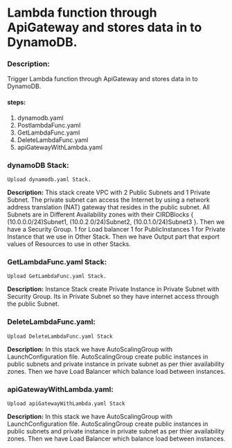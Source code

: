 
# Lambda function through ApiGateway and stores data in to DynamoDB.

### Description:
Trigger Lambda function through ApiGateway and stores data in to DynamoDB.

#### steps:
1. dynamodb.yaml
2. PostlambdaFunc.yaml
3. GetLambdaFunc.yaml
4. DeleteLambdaFunc.yaml
5. apiGatewayWithLambda.yaml

### dynamoDB Stack:
~~~
Upload dynamodb.yaml Stack.
~~~

**Description:**
This stack create VPC with 2 Public Subnets and 1 Private Subnet. The private subnet can access the Internet by using a network address translation (NAT) gateway that resides in the public subnet. All Subnets are in Different Availability zones with their CIRDBlocks { (10.0.0.0/24)Subnet1, (10.0.2.0/24)Subnet2, (10.0.1.0/24)Subnet3 }. Then we have a Security Group. 1 for Load balancer 1 for PublicInstances 1 for Private Instance that we use in Other Stack. Then we have Output part that export values of Resources to use in other Stacks.



### GetLambdaFunc.yaml Stack:
~~~
Upload GetLambdaFunc.yaml Stack.
~~~

**Description:**
Instance Stack create Private Instance in Private Subnet with Security Group. Its in Private Subnet so they have internet access through the public Subnet.



### DeleteLambdaFunc.yaml:
~~~
Upload DeleteLambdaFunc.yaml Stack
~~~

**Description:**
In this stack we have AutoScalingGroup with LaunchConfiguration file. AutoScalingGroup create public instances in public subnets and private instance in private subnet as per thier availability zones. Then we have Load Balancer which balance load between instances.



### apiGatewayWithLambda.yaml:
~~~
Upload apiGatewayWithLambda.yaml Stack
~~~

**Description:**
In this stack we have AutoScalingGroup with LaunchConfiguration file. AutoScalingGroup create public instances in public subnets and private instance in private subnet as per thier availability zones. Then we have Load Balancer which balance load between instances.
